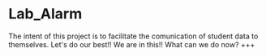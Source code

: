 # Lab_Alarm

The intent of this project is to facilitate the comunication of student data to themselves.
Let's do our best!!
We are in this!!
What can we do now?
+++